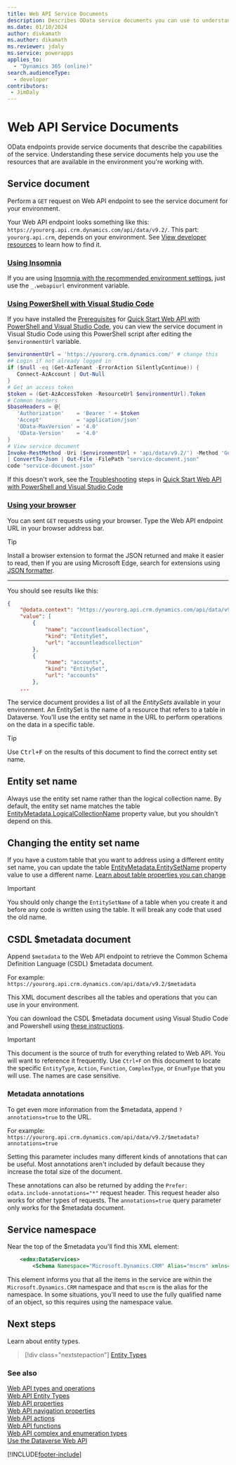 ```yaml
---
title: Web API Service Documents
description: Describes OData service documents you can use to understand the Dataverse Web API capabilities available in your environment.
ms.date: 01/10/2024
author: divkamath
ms.author: dikamath
ms.reviewer: jdaly
ms.service: powerapps
applies_to: 
  - "Dynamics 365 (online)" 
search.audienceType: 
  - developer
contributors:
 - JimDaly
---
```

# Web API Service Documents

OData endpoints provide service documents that describe the capabilities of the service. Understanding these service documents help you use the resources that are available in the environment you're working with.

## Service document

Perform a `GET` request on Web API endpoint to see the service document for your environment. 

Your Web API endpoint looks something like this: `https://yourorg.api.crm.dynamics.com/api/data/v9.2/`. This part: `yourorg.api.crm`, depends on your environment. See [View developer resources](../view-download-developer-resources.md) to learn how to find it.

### [Using Insomnia](#tab/insomnia)

If you are using [Insomnia with the recommended environment settings](insomnia.md), just use the `_.webapiurl` environment variable.

### [Using PowerShell with Visual Studio Code](#tab/ps)

If you have installed the [Prerequisites](quick-start-ps.md#prerequisites) for [Quick Start Web API with PowerShell and Visual Studio Code](quick-start-ps.md), you can view the service document in Visual Studio Code using this PowerShell script after editing the `$environmentUrl` variable.

```powershell
$environmentUrl = 'https://yourorg.crm.dynamics.com/' # change this
## Login if not already logged in
if ($null -eq (Get-AzTenant -ErrorAction SilentlyContinue)) {
   Connect-AzAccount | Out-Null
}
# Get an access token
$token = (Get-AzAccessToken -ResourceUrl $environmentUrl).Token
# Common headers
$baseHeaders = @{
   'Authorization'    = 'Bearer ' + $token
   'Accept'           = 'application/json'
   'OData-MaxVersion' = '4.0'
   'OData-Version'    = '4.0'
}
# View service document
Invoke-RestMethod -Uri ($environmentUrl + 'api/data/v9.2/') -Method 'Get' -Headers $baseHeaders
| ConvertTo-Json | Out-File -FilePath "service-document.json"
code "service-document.json"
```

If this doesn't work, see the [Troubleshooting](quick-start-ps.md#troubleshooting) steps in [Quick Start Web API with PowerShell and Visual Studio Code](quick-start-ps.md)

### [Using your browser](#tab/browser)

You can sent `GET` requests using your browser. Type the Web API endpoint URL in your browser address bar.

> [!TIP]
> Install a browser extension to format the JSON returned and make it easier to read, then  If you are using Microsoft Edge, search for extensions using [JSON formatter](https://microsoftedge.microsoft.com/addons/search/JSON%20formatter).

---

You should see results like this:

```json
{
    "@odata.context": "https://yourorg.api.crm.dynamics.com/api/data/v9.2/$metadata",
    "value": [
        {
            "name": "accountleadscollection",
            "kind": "EntitySet",
            "url": "accountleadscollection"
        },
        {
            "name": "accounts",
            "kind": "EntitySet",
            "url": "accounts"
        },
    ...
```

The service document provides a list of all the *EntitySets* available in your environment. An EntitySet is the name of a resource that refers to a table in Dataverse. You'll use the entity set name in the URL to perform operations on the data in a specific table.

> [!TIP]
> Use <kbd>Ctrl+F</kbd> on the results of this document to find the correct entity set name.

## Entity set name

Always use the entity set name rather than the logical collection name. By default, the entity set name matches the table [EntityMetadata.LogicalCollectionName](xref:Microsoft.Xrm.Sdk.Metadata.EntityMetadata.LogicalCollectionName) property value, but you shouldn't depend on this.


## Changing the entity set name

If you have a custom table that you want to address using a different entity set name, you can update the table [EntityMetadata.EntitySetName](xref:Microsoft.Xrm.Sdk.Metadata.EntityMetadata.EntitySetName) property value to use a different name. [Learn about table properties you can change](../customize-entity-metadata.md#editable-table-properties)

> [!IMPORTANT]
> You should only change the `EntitySetName` of a table when you create it and before any code is written using the table. It will break any code that used the old name.

<a name="bkmk_csdl"></a>

## CSDL $metadata document

Append `$metadata` to the Web API endpoint to retrieve the Common Schema Definition Language (CSDL) $metadata document.

For example: `https://yourorg.api.crm.dynamics.com/api/data/v9.2/$metadata`

This XML document describes all the tables and operations that you can use in your environment.

You can download the CSDL $metadata document using Visual Studio Code and Powershell using [these instructions](use-ps-and-vscode-web-api.md#download-the-dataverse-web-api-csdl-metadata-document).

> [!IMPORTANT]
> This document is the source of truth for everything related to Web API. You will want to reference it frequently. Use `Ctrl+F` on this document to locate the specific `EntityType`, `Action`, `Function`, `ComplexType`, or `EnumType` that you will use. The names are case sensitive.

### Metadata annotations

To get even more information from the $metadata, append `?annotations=true` to the URL.

For example: `https://yourorg.api.crm.dynamics.com/api/data/v9.2/$metadata?annotations=true`

Setting this parameter includes many different kinds of annotations that can be useful. Most annotations aren't included by default because they increase the total size of the document.

These annotations can also be returned by adding the `Prefer: odata.include-annotations="*"` request header. This request header also works for other types of requests. The `annotations=true` query parameter only works for the $metadata document.

## Service namespace

Near the top of the $metadata you'll find this XML element:

```xml
    <edmx:DataServices>
        <Schema Namespace="Microsoft.Dynamics.CRM" Alias="mscrm" xmlns="http://docs.oasis-open.org/odata/ns/edm">
```

This element informs you that all the items in the service are within the `Microsoft.Dynamics.CRM` namespace and that `mscrm` is the alias for the namespace. In some situations, you'll need to use the fully qualified name of an object, so this requires using the namespace value.


## Next steps

Learn about entity types.

> [!div class="nextstepaction"]
> [Entity Types](web-api-entitytypes.md)

### See also  

[Web API types and operations](web-api-types-operations.md)   
[Web API Entity Types](web-api-entitytypes.md)   
[Web API properties](web-api-properties.md)   
[Web API navigation properties](web-api-navigation-properties.md)   
[Web API actions](web-api-actions.md)   
[Web API functions](web-api-functions.md)   
[Web API complex and enumeration types](web-api-complex-enum-types.md)   
[Use the Dataverse Web API](overview.md)


[!INCLUDE[footer-include](../../../includes/footer-banner.md)]

